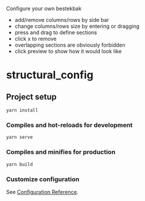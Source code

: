 Configure your own bestekbak

- add/remove columns/rows by side bar
- change columns/rows size by entering or dragging
- press and drag to define sections
- click x to remove
- overlapping sections are obviously forbidden
- click preview to show how it would look like

# structural_config

## Project setup
```
yarn install
```

### Compiles and hot-reloads for development
```
yarn serve
```

### Compiles and minifies for production
```
yarn build
```

### Customize configuration
See [Configuration Reference](https://cli.vuejs.org/config/).
